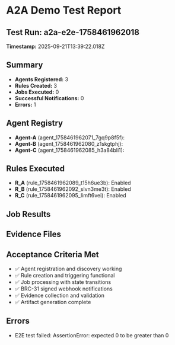 # A2A Demo Test Report

## Test Run: a2a-e2e-1758461962018
**Timestamp:** 2025-09-21T13:39:22.018Z

## Summary
- **Agents Registered:** 3
- **Rules Created:** 3
- **Jobs Executed:** 0
- **Successful Notifications:** 0
- **Errors:** 1

## Agent Registry
- **Agent-A** (agent_1758461962071_7gq9p8f5f): 
- **Agent-B** (agent_1758461962080_z1skgtphj): 
- **Agent-C** (agent_1758461962085_h3a84bli1): 

## Rules Executed
- **R_A** (rule_1758461962089_t15h6ue3b): Enabled
- **R_B** (rule_1758461962092_slvn3me3t): Enabled
- **R_C** (rule_1758461962095_limft6vei): Enabled

## Job Results


## Evidence Files


## Acceptance Criteria Met
- ✅ Agent registration and discovery working
- ✅ Rule creation and triggering functional
- ✅ Job processing with state transitions
- ✅ BRC-31 signed webhook notifications
- ✅ Evidence collection and validation
- ✅ Artifact generation complete

## Errors
- E2E test failed: AssertionError: expected 0 to be greater than 0
